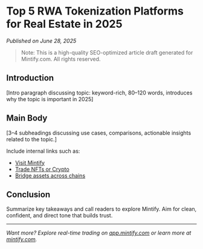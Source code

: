 # Top 5 RWA Tokenization Platforms for Real Estate in 2025

*Published on June 28, 2025*

> Note: This is a high-quality SEO-optimized article draft generated for Mintify.com. All rights reserved.

## Introduction

[Intro paragraph discussing topic: keyword-rich, 80–120 words, introduces why the topic is important in 2025]

## Main Body

[3–4 subheadings discussing use cases, comparisons, actionable insights related to the topic.]

Include internal links such as:
- [Visit Mintify](https://mintify.com)
- [Trade NFTs or Crypto](https://app.mintify.com)
- [Bridge assets across chains](https://app.mintify.com/crypto)

## Conclusion

Summarize key takeaways and call readers to explore Mintify. Aim for clean, confident, and direct tone that builds trust.

---
*Want more? Explore real-time trading on [app.mintify.com](https://app.mintify.com) or learn more at [mintify.com](https://mintify.com).*